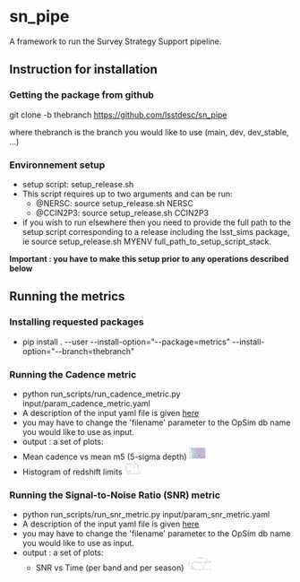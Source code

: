 # sn_pipe

A framework to run the Survey Strategy Support pipeline.

## **Instruction for installation**

### Getting the package from github

 git clone -b thebranch https://github.com/lsstdesc/sn_pipe
 
 where thebranch is the branch you would like to use (main, dev, dev_stable, ...)

### Environnement setup
- setup script: setup_release.sh
- This script requires up to two arguments and can be run:
  - @NERSC: source setup_release.sh NERSC
  - @CCIN2P3: source setup_release.sh CCIN2P3
- if you wish to run elsewhere then you need to provide the full path to the setup script corresponding to a release including the lsst_sims package, ie source setup_release.sh MYENV full_path_to_setup_script_stack.

**Important : you have to make this setup prior to any operations described below**

## **Running the metrics**

### Installing requested packages
- pip install . --user --install-option="--package=metrics" --install-option="--branch=thebranch"

### Running the Cadence metric
- python run_scripts/run_cadence_metric.py input/param_cadence_metric.yaml
- A description of the input yaml file is given [here](doc/yaml_cadence.md)
- you may have to change the 'filename' parameter to the OpSim db name you would like to use as input.
- output : a set of plots: 
- Mean cadence vs mean m5 (5-sigma depth) <img src="doc/cadence_m5_r.png" height="24">
- Histogram of redshift limits <img src="doc/zlim_r.png" height="24">

### Running the Signal-to-Noise Ratio (SNR) metric
-  python run_scripts/run_snr_metric.py input/param_snr_metric.yaml
- A description of the input yaml file is given [here](doc/yaml_snr.md)
- you may have to change the 'filename' parameter to the OpSim db name you would like to use as input.
- output : a set of plots:
   - SNR vs Time (per band and per season) <img src="doc/snr_z_season_1.png" height="24">

